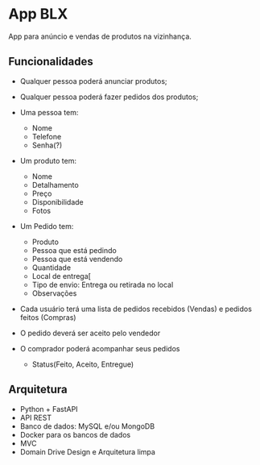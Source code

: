 # App BLX

App para anúncio e vendas de produtos na vizinhança.

## Funcionalidades

* Qualquer pessoa poderá anunciar produtos;
* Qualquer pessoa poderá fazer pedidos dos produtos;
* Uma pessoa tem:
  * Nome
  * Telefone
  * Senha(?)

* Um produto tem:
  * Nome
  * Detalhamento
  * Preço
  * Disponibilidade
  * Fotos

* Um Pedido tem:
  * Produto
  * Pessoa que está pedindo
  * Pessoa que está vendendo
  * Quantidade
  * Local de entrega[
  * Tipo de envio: Entrega ou retirada no local
  * Observações

* Cada usuário terá uma lista de pedidos recebidos (Vendas) e pedidos feitos (Compras)
* O pedido deverá ser aceito pelo vendedor
* O comprador poderá acompanhar seus pedidos
  * Status(Feito, Aceito, Entregue)

## Arquitetura

* Python + FastAPI
* API REST
* Banco de dados: MySQL e/ou MongoDB
* Docker para os bancos de dados
* MVC
* Domain Drive Design e Arquitetura limpa